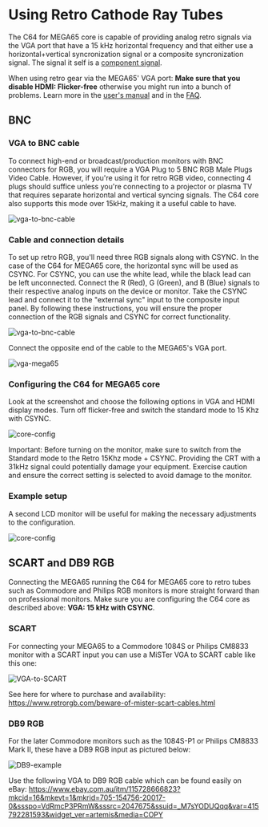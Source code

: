 # Using Retro Cathode Ray Tubes

The C64 for MEGA65 core is capable of providing analog retro signals via the VGA port that have a 15 kHz horizontal frequency and that either
use a horizontal+vertical syncronization signal or a composite syncronization signal. The signal it self is a [component signal](https://en.wikipedia.org/wiki/Component_video#Component_versus_composite).

When using retro gear via the MEGA65' VGA port: **Make sure that you disable HDMI: Flicker-free** otherwise you might run into a bunch of
problems. Learn more in the [user's manual](../README.md#important-advice-for-users-of-analog-vga-and-retro-15-khz-rgb-over-vga) and
in the [FAQ](../FAQ.md#7-my-retro-monitor-does-not-work-with-the-core).

## BNC

### VGA to BNC cable

To connect high-end or broadcast/production monitors with BNC connectors for RGB, you will require a VGA Plug to 5 BNC RGB Male Plugs Video Cable.
However, if you're using it for retro RGB video, connecting 4 plugs should suffice unless you're connecting to a projector or plasma TV that requires
separate horizontal and vertical syncing signals. The C64 core also supports this mode over 15kHz, making it a useful cable to have.

![vga-to-bnc-cable](assets/vga-to-bnc.jpg)

### Cable and connection details

To set up retro RGB, you'll need three RGB signals along with CSYNC. In the case of the C64 for MEGA65 core, the horizontal sync will be used as CSYNC.
For CSYNC, you can use the white lead, while the black lead can be left unconnected. Connect the R (Red), G (Green), and B (Blue) signals to their
respective analog inputs on the device or monitor. Take the CSYNC lead and connect it to the "external sync" input to the composite input panel.
By following these instructions, you will ensure the proper connection of the RGB signals and CSYNC for correct functionality. 

![vga-to-bnc-cable](assets/bnc-connect.jpg)

Connect the opposite end of the cable to the MEGA65's VGA port.

![vga-mega65](vga-connect.jpg)

### Configuring the C64 for MEGA65 core

Look at the screenshot and choose the following options in VGA and HDMI display modes.
Turn off flicker-free and switch the standard mode to 15 Khz with CSYNC.

![core-config](assets/coresettings.jpg)

Important: Before turning on the monitor, make sure to switch from the Standard mode to the
Retro 15Khz mode + CSYNC. Providing the CRT with a 31kHz signal could potentially damage
your equipment. Exercise caution and ensure the correct setting is selected to avoid
damage to the monitor.

### Example setup

A second LCD monitor will be useful for making the necessary adjustments to the configuration.

![core-config](assets/bnc-example.jpg)

## SCART and DB9 RGB

Connecting the MEGA65 running the C64 for MEGA65 core to retro tubes such as Commodore and Philips RGB monitors is more straight forward than on professional monitors.
Make sure you are configuring the C64 core as described above: **VGA: 15 kHz with CSYNC**.

### SCART

For connecting your MEGA65 to a Commodore 1084S or Philips CM8833 monitor with a SCART input you can use a MiSTer VGA to SCART cable like this one:

![VGA-to-SCART](assets/vga-to-scart.jpg)

See here for where to purchase and availability: https://www.retrorgb.com/beware-of-mister-scart-cables.html

### DB9 RGB

For the later Commodore monitors such as the 1084S-P1 or Philips CM8833 Mark II, these have a DB9 RGB input as pictured below:

![DB9-example](assets/db9-rgb-input.jpg)

Use the following VGA to DB9 RGB cable which can be found easily on eBay: https://www.ebay.com.au/itm/115728666823?mkcid=16&mkevt=1&mkrid=705-154756-20017-0&ssspo=VdRmcP3PRmW&sssrc=2047675&ssuid=_M7sYODUQqq&var=415792281593&widget_ver=artemis&media=COPY
